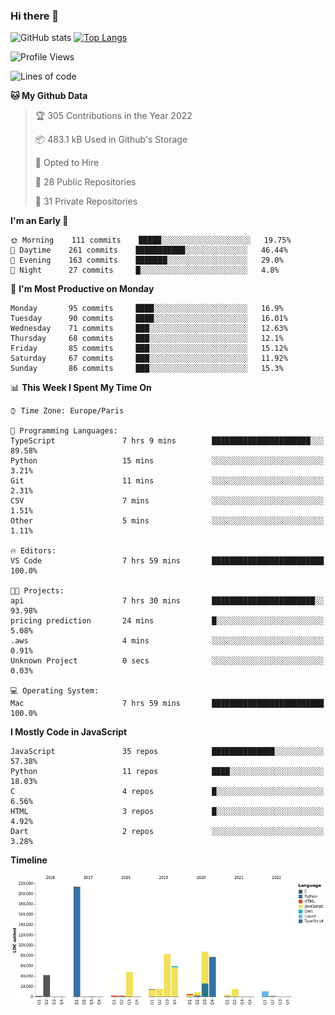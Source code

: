 ### Hi there 👋


![GitHub stats](https://github-readme-stats.vercel.app/api?username=eastkap&theme=dark&show_icons=true&count_private=true)
[![Top Langs](https://github-readme-stats.vercel.app/api/top-langs/?username=eastkap&layout=compact)](https://github.com/anuraghazra/github-readme-stats)



<!--START_SECTION:waka-->
![Profile Views](http://img.shields.io/badge/Profile%20Views-0-blue)

![Lines of code](https://img.shields.io/badge/From%20Hello%20World%20I%27ve%20Written-693760%20lines%20of%20code-blue)

**🐱 My Github Data** 

> 🏆 305 Contributions in the Year 2022
 > 
> 📦 483.1 kB Used in Github's Storage 
 > 
> 💼 Opted to Hire
 > 
> 📜 28 Public Repositories 
 > 
> 🔑 31 Private Repositories  
 > 
**I'm an Early 🐤** 

```text
🌞 Morning    111 commits    █████░░░░░░░░░░░░░░░░░░░░   19.75% 
🌆 Daytime    261 commits    ███████████░░░░░░░░░░░░░░   46.44% 
🌃 Evening    163 commits    ███████░░░░░░░░░░░░░░░░░░   29.0% 
🌙 Night      27 commits     █░░░░░░░░░░░░░░░░░░░░░░░░   4.8%

```
📅 **I'm Most Productive on Monday** 

```text
Monday       95 commits     ████░░░░░░░░░░░░░░░░░░░░░   16.9% 
Tuesday      90 commits     ████░░░░░░░░░░░░░░░░░░░░░   16.01% 
Wednesday    71 commits     ███░░░░░░░░░░░░░░░░░░░░░░   12.63% 
Thursday     68 commits     ███░░░░░░░░░░░░░░░░░░░░░░   12.1% 
Friday       85 commits     ███░░░░░░░░░░░░░░░░░░░░░░   15.12% 
Saturday     67 commits     ███░░░░░░░░░░░░░░░░░░░░░░   11.92% 
Sunday       86 commits     ███░░░░░░░░░░░░░░░░░░░░░░   15.3%

```


📊 **This Week I Spent My Time On** 

```text
⌚︎ Time Zone: Europe/Paris

💬 Programming Languages: 
TypeScript               7 hrs 9 mins        ██████████████████████░░░   89.58% 
Python                   15 mins             ░░░░░░░░░░░░░░░░░░░░░░░░░   3.21% 
Git                      11 mins             ░░░░░░░░░░░░░░░░░░░░░░░░░   2.31% 
CSV                      7 mins              ░░░░░░░░░░░░░░░░░░░░░░░░░   1.51% 
Other                    5 mins              ░░░░░░░░░░░░░░░░░░░░░░░░░   1.11%

🔥 Editors: 
VS Code                  7 hrs 59 mins       █████████████████████████   100.0%

🐱‍💻 Projects: 
api                      7 hrs 30 mins       ███████████████████████░░   93.98% 
pricing prediction       24 mins             █░░░░░░░░░░░░░░░░░░░░░░░░   5.08% 
.aws                     4 mins              ░░░░░░░░░░░░░░░░░░░░░░░░░   0.91% 
Unknown Project          0 secs              ░░░░░░░░░░░░░░░░░░░░░░░░░   0.03%

💻 Operating System: 
Mac                      7 hrs 59 mins       █████████████████████████   100.0%

```

**I Mostly Code in JavaScript** 

```text
JavaScript               35 repos            ██████████████░░░░░░░░░░░   57.38% 
Python                   11 repos            ████░░░░░░░░░░░░░░░░░░░░░   18.03% 
C                        4 repos             █░░░░░░░░░░░░░░░░░░░░░░░░   6.56% 
HTML                     3 repos             █░░░░░░░░░░░░░░░░░░░░░░░░   4.92% 
Dart                     2 repos             ░░░░░░░░░░░░░░░░░░░░░░░░░   3.28%

```


**Timeline**

![Chart not found](https://raw.githubusercontent.com/Eastkap/Eastkap/main/charts/bar_graph.png) 


<!--END_SECTION:waka-->

<!--
**Eastkap/eastkap** is a ✨ _special_ ✨ repository because its `README.md` (this file) appears on your GitHub profile.

Here are some ideas to get you started:

- 🔭 I’m currently working on ...
- 🌱 I’m currently learning ...
- 👯 I’m looking to collaborate on ...
- 🤔 I’m looking for help with ...
- 💬 Ask me about ...
- 📫 How to reach me: ...
- 😄 Pronouns: ...
- ⚡ Fun fact: ...
-->
